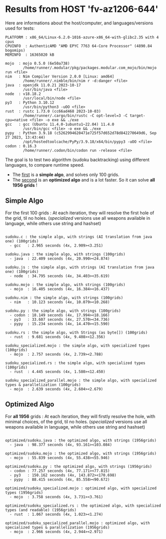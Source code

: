 # Results from HOST 'fv-az1206-644'

Here are informations about the host/computer, and languages/versions used for tests:
```
PLATFORM : x86_64/Linux-6.2.0-1016-azure-x86_64-with-glibc2.35 with 4 cpus
CPUINFO  : AuthenticAMD "AMD EPYC 7763 64-Core Processor" (4890.84 bogomips)
MEMINFO  : 16365020 kB

mojo  : mojo 0.5.0 (6e50a738)
        /home/runner/.modular/pkg/packages.modular.com_mojo/bin/mojo run <file>
nim   : Nim Compiler Version 2.0.0 [Linux: amd64]
        /home/runner/.nimble/bin/nim r -d:danger <file>
java  : openjdk 11.0.21 2023-10-17
        /usr/bin/java <file>
node  : v18.18.2
        /usr/local/bin/node <file>
py3   : Python 3.10.12
        /usr/bin/python3 -uOO <file>
rust  : rustc 1.73.0 (cc66ad468 2023-10-03)
        /home/runner/.cargo/bin/rustc -C opt-level=3 -C target-cpu=native <file> -o exe && ./exe
gcc   : gcc (Ubuntu 11.4.0-1ubuntu1~22.04) 11.4.0
        /usr/bin/gcc <file> -o exe && ./exe
pypy  : Python 3.9.18 (c5262994620471e725f57d652d78d842270649d6, Sep 27 2023, 13:43:44)
        /opt/hostedtoolcache/PyPy/3.9.18/x64/bin/pypy3 -uOO <file>
codon : 0.16.3
        /home/runner/.codon/bin/codon run -release <file>

```

The goal is to test two algorithm (sudoku backtracking) using different languages, to compare runtime speed.

- The [first](sudoku.py) is a **simple algo**, and solves only 100 grids.
- The [second](optimized/sudoku.py) is an **optimized algo** and is a lot faster. So it can solve **all 1956 grids** !

## Simple Algo

For the first 100 grids : At each iteration, they will resolve the first hole of the grid, til no holes.
(*specialized* versions use all weapons available in language, while others use string and hashset)
```

sudoku.c : the simple algo, with strings (AI translation from java one) (100grids)
  - gcc   : 2.965 seconds (4x, 2.909><3.251)

sudoku.java : the simple algo, with strings (100grids)
  - java  : 22.409 seconds (4x, 20.990><24.874)

sudoku.js : the simple algo, with strings (AI translation from java one) (100grids)
  - node  : 34.795 seconds (4x, 34.403><35.619)

sudoku.mojo : the simple algo, with strings (100grids)
  - mojo  : 16.405 seconds (4x, 16.384><16.437)

sudoku.nim : the simple algo, with strings (100grids)
  - nim   : 10.123 seconds (4x, 10.079><10.268)

sudoku.py : the simple algo, with strings (100grids)
  - codon : 18.149 seconds (4x, 17.994><18.166)
  - py3   : 33.607 seconds (4x, 27.570><34.736)
  - pypy  : 15.234 seconds (4x, 14.470><15.590)

sudoku.rs : the simple algo, with Strings (as byte[]) (100grids)
  - rust  : 9.681 seconds (4x, 9.408><12.356)

sudoku_specialized.mojo : the simple algo, with specialized types (100grids)
  - mojo  : 2.757 seconds (4x, 2.739><2.788)

sudoku_specialized.rs : the simple algo, with specialized types (100grids)
  - rust  : 4.445 seconds (4x, 1.580><12.450)

sudoku_specialized_parallel.mojo : the simple algo, with specialized types & parallelization (100grids)
  - mojo  : 2.639 seconds (4x, 2.604><2.679)

```

## Optimized Algo

For **all 1956** grids : At each iteration, they will firstly resolve the hole, with minimal choices, of the grid, til no holes.
(*specialized* versions use all weapons available in language, while others use string and hashset)

```

optimized/sudoku.java : the optimized algo, with strings (1956grids)
  - java  : 98.377 seconds (4x, 93.161><103.084)

optimized/sudoku.mojo : the optimized algo, with strings (1956grids)
  - mojo  : 55.839 seconds (4x, 55.438><55.946)

optimized/sudoku.py : the optimized algo, with strings (1956grids)
  - codon : 77.257 seconds (4x, 77.171><77.815)
  - py3   : 150.162 seconds (4x, 143.872><170.698)
  - pypy  : 88.415 seconds (4x, 85.558><90.672)

optimized/sudoku_specialized.mojo : optimized algo, with specialized types (1956grids)
  - mojo  : 3.758 seconds (4x, 3.731><3.761)

optimized/sudoku_specialized.rs : the optimized algo, with specialized types (and readable) (1956grids)
  - rust  : 1.067 seconds (4x, 1.023><1.274)

optimized/sudoku_specialized_parallel.mojo : optimized algo, with specialized types & parallelization (1956grids)
  - mojo  : 2.966 seconds (4x, 2.944><2.971)

```



